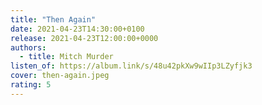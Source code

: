 ```yaml
---
title: "Then Again"
date: 2021-04-23T14:30:00+0100
release: 2021-04-23T12:00:00+0000
authors:
  - title: Mitch Murder
listen_of: https://album.link/s/48u42pkXw9wIIp3LZyfjk3
cover: then-again.jpeg
rating: 5
---
```

